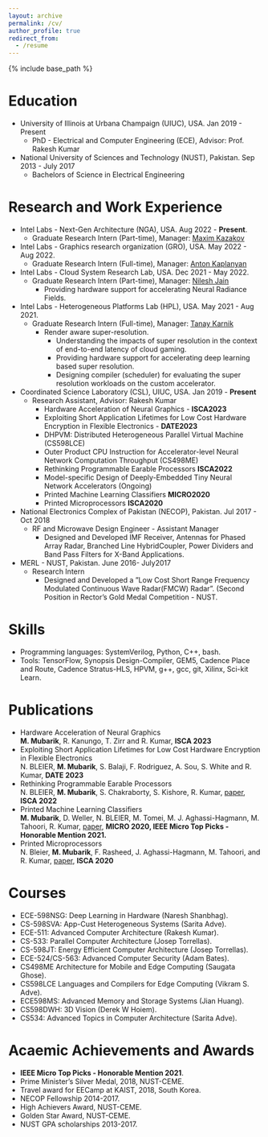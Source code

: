 ```yaml
---
layout: archive
permalink: /cv/
author_profile: true
redirect_from:
  - /resume
---
```


{% include base_path %}

Education
======
* University of Illinois at Urbana Champaign (UIUC), USA. Jan 2019 - Present 
  * PhD - Electrical and Computer Engineering (ECE), Advisor: Prof.  Rakesh Kumar
* National University of Sciences and Technology (NUST), Pakistan. Sep 2013 - July 2017 
  * Bachelors of Science in Electrical Engineering

Research and Work Experience
======
* Intel Labs - Next-Gen Architecture (NGA), USA. Aug 2022 - **Present**. 
  * Graduate Research Intern (Part-time), Manager: [Maxim Kazakov](https://www.linkedin.com/in/max-kazakov-3725552/)
* Intel Labs - Graphics research organization (GRO), USA. May 2022 - Aug 2022. 
  * Graduate Research Intern (Full-time), Manager: [Anton Kaplanyan](http://kaplanyan.com/)
* Intel Labs - Cloud System Research Lab, USA. Dec 2021 - May 2022. 
  * Graduate Research Intern (Part-time), Manager: [Nilesh Jain](https://www.intel.com/content/www/us/en/research/researchers/nilesh-jain.html)
    * Providing hardware support for accelerating Neural Radiance Fields.
* Intel Labs - Heterogeneous Platforms Lab (HPL), USA. May 2021 - Aug 2021. 
  * Graduate Research Intern (Full-time), Manager: [Tanay Karnik](https://www.intel.com/content/www/us/en/research/researchers/tanay-karnik.html)
    * Render aware super-resolution. 
      * Understanding the impacts of super resolution in the context of end-to-end latency of cloud gaming.
      * Providing hardware support for accelerating deep learning based super resolution.
      * Designing compiler (scheduler) for evaluating the super resolution workloads on the custom accelerator. 
* Coordinated Science Laboratory (CSL), UIUC, USA. Jan 2019 - **Present**
  * Research Assistant, Advisor: Rakesh Kumar
    * Hardware Acceleration of Neural Graphics - **ISCA2023** 
    * Exploiting Short Application Lifetimes for Low Cost Hardware Encryption in Flexible Electronics - **DATE2023**
    * DHPVM: Distributed Heterogeneous Parallel Virtual Machine (CS598LCE)
    * Outer Product CPU Instruction for Accelerator-level Neural Network Computation Throughput (CS498ME)
    * Rethinking Programmable Earable Processors **ISCA2022**
    * Model-specific Design of Deeply-Embedded Tiny Neural Network Accelerators (Ongoing)
    * Printed Machine Learning Classifiers **MICRO2020**
    * Printed Microprocessors **ISCA2020**
* National Electronics Complex of Pakistan (NECOP), Pakistan. Jul 2017 - Oct 2018
  * RF and Microwave Design Engineer - Assistant Manager
    * Designed and Developed IMF Receiver, Antennas for Phased Array Radar, Branched Line HybridCoupler, Power Dividers and Band Pass Filters for X-Band Applications.
* MERL - NUST, Pakistan. June 2016- July2017
  * Research Intern 
    * Designed and Developed a ”Low Cost Short Range Frequency Modulated Continuous Wave Radar(FMCW) Radar”.  (Second Position in Rector’s Gold Medal Competition - NUST.

  
Skills
======
* Programming languages: SystemVerilog, Python, C++, bash.
* Tools: TensorFlow, Synopsis Design-Compiler, GEM5, Cadence Place and Route, Cadence Stratus-HLS, HPVM, g++, gcc, git, Xilinx, Sci-kit Learn. 

Publications
======
* Hardware Acceleration of Neural Graphics <br /> 
**M. Mubarik**, R. Kanungo, T. Zirr and R. Kumar, **ISCA 2023**
* Exploiting Short Application Lifetimes for Low Cost Hardware Encryption in Flexible Electronics <br /> 
N. BLEIER, **M. Mubarik**, S. Balaji, F. Rodriguez, A. Sou, S. White and R. Kumar, **DATE 2023**
* Rethinking Programmable Earable Processors <br /> 
N. BLEIER, **M. Mubarik**, S. Chakraborty, S. Kishore, R. Kumar, [paper](https://dl.acm.org/doi/abs/10.1145/3470496.3527396), **ISCA 2022**
* Printed Machine Learning Classifiers <br /> 
**M. Mubarik**, D. Weller, N. BLEIER, M. Tomei, M. J. Aghassi-Hagmann, M. Tahoori, R. Kumar, [paper](https://ieeexplore.ieee.org/abstract/document/9251954), **MICRO 2020, IEEE Micro Top Picks - Honorable Mention 2021.**
* Printed Microprocessors <br />
N. Bleier, **M. Mubarik**, F. Rasheed, J. Aghassi-Hagmann, M. Tahoori, and R. Kumar, [paper](https://ieeexplore.ieee.org/abstract/document/9138931), **ISCA 2020** 

Courses
======
* ECE-598NSG: Deep Learning in Hardware (Naresh Shanbhag).
* CS-598SVA: App-Cust Heterogeneous Systems (Sarita Adve).
* ECE-511:  Advanced Computer Architecture (Rakesh Kumar).
* CS-533:  Parallel Computer Architecture (Josep Torrellas).
* CS-598JT: Energy Efficient Computer Architecture (Josep Torrellas).
* ECE-524/CS-563:  Advanced Computer Security (Adam Bates).
* CS498ME Architecture for Mobile and Edge Computing (Saugata Ghose).
* CS598LCE Languages and Compilers for Edge Computing (Vikram S. Adve).
* ECE598MS: Advanced Memory and Storage Systems (Jian Huang).
* CS598DWH: 3D Vision (Derek W Hoiem).
* CS534: Advanced Topics in Computer Architecture (Sarita Adve).

Acaemic Achievements and Awards
======
* **IEEE Micro Top Picks - Honorable Mention 2021**.
* Prime Minister’s Silver Medal, 2018, NUST-CEME.
* Travel award for EECamp at KAIST, 2018, South Korea.
* NECOP Fellowship 2014-2017.
* High Achievers Award, NUST-CEME.
* Golden Star Award, NUST-CEME.
* NUST GPA scholarships 2013-2017.
